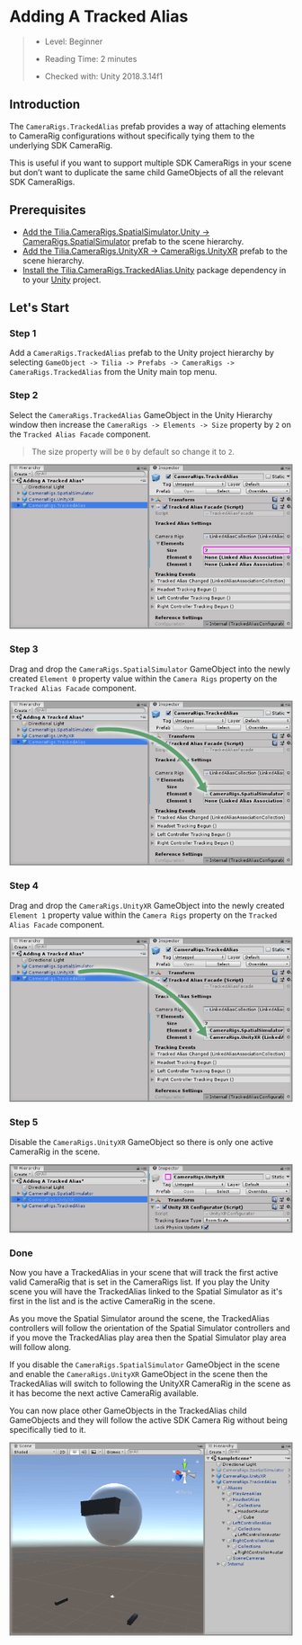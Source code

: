 # Adding A Tracked Alias

> * Level: Beginner
>
> * Reading Time: 2 minutes
>
> * Checked with: Unity 2018.3.14f1

## Introduction

The `CameraRigs.TrackedAlias` prefab provides a way of attaching elements to CameraRig configurations without specifically tying them to the underlying SDK CameraRig.

This is useful if you want to support multiple SDK CameraRigs in your scene but don’t want to duplicate the same child GameObjects of all the relevant SDK CameraRigs.

## Prerequisites

* [Add the Tilia.CameraRigs.SpatialSimulator.Unity -> CameraRigs.SpatialSimulator] prefab to the scene hierarchy.
* [Add the Tilia.CameraRigs.UnityXR -> CameraRigs.UnityXR] prefab to the scene hierarchy.
* [Install the Tilia.CameraRigs.TrackedAlias.Unity] package dependency in to your [Unity] project.

## Let's Start

### Step 1

Add a `CameraRigs.TrackedAlias` prefab to the Unity project hierarchy by selecting `GameObject -> Tilia -> Prefabs -> CameraRigs -> CameraRigs.TrackedAlias` from the Unity main top menu.

### Step 2

Select the `CameraRigs.TrackedAlias` GameObject in the Unity Hierarchy window then increase the `CameraRigs -> Elements -> Size` property by `2` on the `Tracked Alias Facade` component.

> The size property will be `0` by default so change it to `2`.

![Update TrackedAlias Elements Size](assets/images/UpdateTrackedAliasElementsSize.png)

### Step 3

Drag and drop the `CameraRigs.SpatialSimulator` GameObject into the newly created `Element 0` property value within the `Camera Rigs` property on the `Tracked Alias Facade` component.

![Drag And Drop Spatial Simulator Into TrackedAlias](assets/images/DragAndDropSpatialSimulatorIntoTrackedAlias.png)

### Step 4

Drag and drop the `CameraRigs.UnityXR` GameObject into the newly created `Element 1` property value  within the `Camera Rigs` property on the `Tracked Alias Facade` component.

![Drag And Drop UnityXR Into TrackedAlias](assets/images/DragAndDropUnityXRIntoTrackedAlias.png)

### Step 5

Disable the `CameraRigs.UnityXR` GameObject so there is only one active CameraRig in the scene.

![Disable UnityXR GameObject](assets/images/DisableUnityXRGameObject.png)

### Done

Now you have a TrackedAlias in your scene that will track the first active valid CameraRig that is set in the CameraRigs list. If you play the Unity scene you will have the TrackedAlias linked to the Spatial Simulator as it's first in the list and is the active CameraRig in the scene.

As you move the Spatial Simulator around the scene, the TrackedAlias controllers will follow the orientation of the Spatial Simulator controllers and if you move the TrackedAlias play area then the Spatial Simulator play area will follow along.

If you disable the `CameraRigs.SpatialSimulator` GameObject in the scene and enable the `CameraRigs.UnityXR` GameObject in the scene then the TrackedAlias will switch to following the UnityXR CameraRig in the scene as it has become the next active CameraRig available.

You can now place other GameObjects in the TrackedAlias child GameObjects and they will follow the active SDK Camera Rig without being specifically tied to it.

![TrackedAlias In Scene With Example Avatar Objects](assets/images/TrackedAliasInSceneWithExampleAvatarObjects.png)

[Add the Tilia.CameraRigs.SpatialSimulator.Unity -> CameraRigs.SpatialSimulator]: https://github.com/ExtendRealityLtd/Tilia.CameraRigs.SpatialSimulator.Unity/blob/master/Documentation/HowToGuides/AddingASpatialSimulatorCameraRig/README.md
[Add the Tilia.CameraRigs.UnityXR -> CameraRigs.UnityXR]: https://github.com/ExtendRealityLtd/Tilia.CameraRigs.UnityXR/blob/master/Documentation/HowToGuides/AddingAUnityXRCameraRig/README.md
[Install the Tilia.CameraRigs.TrackedAlias.Unity]: ../Installation/README.md
[Unity]: https://unity3d.com/